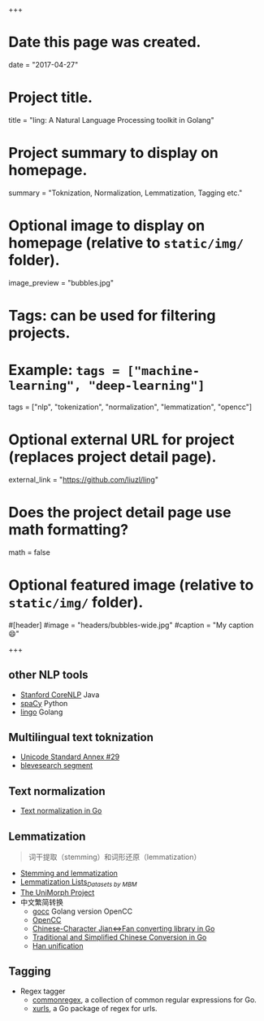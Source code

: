 +++
# Date this page was created.
date = "2017-04-27"

# Project title.
title = "ling: A Natural Language Processing toolkit in Golang"

# Project summary to display on homepage.
summary = "Toknization, Normalization, Lemmatization, Tagging etc."

# Optional image to display on homepage (relative to `static/img/` folder).
image_preview = "bubbles.jpg"

# Tags: can be used for filtering projects.
# Example: `tags = ["machine-learning", "deep-learning"]`
tags = ["nlp", "tokenization", "normalization", "lemmatization", "opencc"]

# Optional external URL for project (replaces project detail page).
external_link = "https://github.com/liuzl/ling"

# Does the project detail page use math formatting?
math = false

# Optional featured image (relative to `static/img/` folder).
#[header]
#image = "headers/bubbles-wide.jpg"
#caption = "My caption :smile:"

+++

## other NLP tools

* [Stanford CoreNLP](https://stanfordnlp.github.io/CoreNLP/index.html) Java
* [spaCy](https://spacy.io/) Python
* [lingo](https://github.com/chewxy/lingo) Golang

## Multilingual text toknization

* [Unicode Standard Annex #29](http://www.unicode.org/reports/tr29/)
* [blevesearch segment](https://github.com/liuzl/segment)

## Text normalization

* [Text normalization in Go](https://blog.golang.org/normalization)

## Lemmatization

> 词干提取（stemming）和词形还原（lemmatization）

* [Stemming and lemmatization](https://nlp.stanford.edu/IR-book/html/htmledition/stemming-and-lemmatization-1.html)
* [Lemmatization Lists](http://www.lexiconista.com/datasets/lemmatization/)*<sub>Datasets by MBM </sub>*
* [The UniMorph Project](https://unimorph.github.io/)
* 中文繁简转换
  * [gocc](https://github.com/liuzl/gocc) Golang version OpenCC
  * [OpenCC](https://github.com/BYVoid/OpenCC)
  * [Chinese-Character Jian<=>Fan converting library in Go](https://github.com/go-cc/cc-jianfan)
  * [Traditional and Simplified Chinese Conversion in Go](https://github.com/siongui/gojianfan)
  * [Han unification](https://en.wikipedia.org/wiki/Han_unification)

## Tagging

* Regex tagger
  * [commonregex](https://github.com/mingrammer/commonregex), a collection of common regular expressions for Go.
  * [xurls](https://github.com/mvdan/xurls), a Go package of regex for urls.
